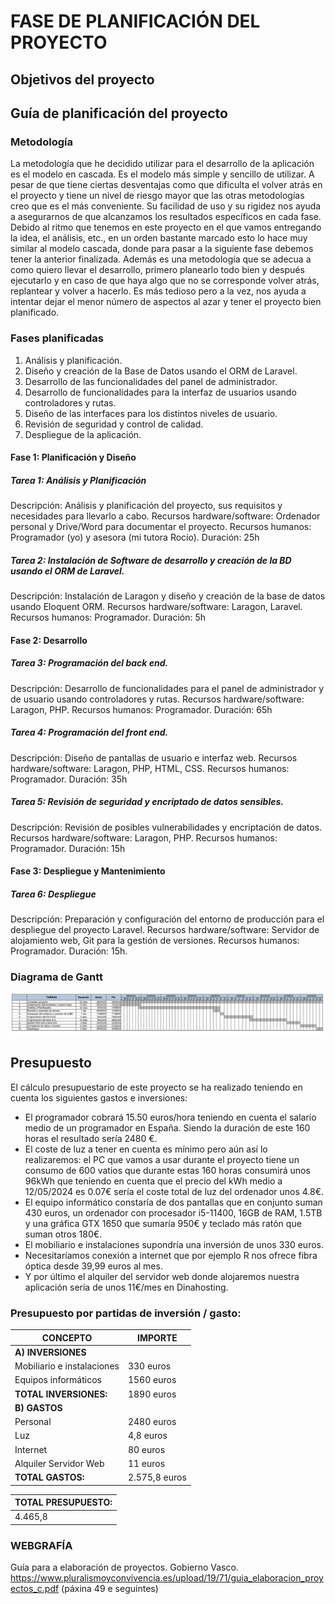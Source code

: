 # FASE DE PLANIFICACIÓN DEL PROYECTO

## Objetivos del proyecto

## Guía de planificación del proyecto

### Metodología

La metodología que he decidido utilizar para el desarrollo de la aplicación es el modelo en cascada. Es el modelo más simple y sencillo de utilizar. A pesar de que tiene ciertas desventajas como que dificulta el volver atrás en el proyecto y tiene un nivel de riesgo mayor que las otras metodologías creo que es el más conveniente. Su facilidad de uso y su rigidez nos ayuda a asegurarnos de que alcanzamos los resultados específicos en cada fase. Debido al ritmo que tenemos en este proyecto en el que vamos entregando la idea, el análisis, etc., en un orden bastante marcado esto lo hace muy similar al modelo cascada, donde para pasar a la siguiente fase debemos tener la anterior finalizada. 
Además es una metodología que se adecua a como quiero llevar el desarrollo, primero planearlo todo bien y después ejecutarlo y en caso de que haya algo que no se corresponde volver atrás, replantear y volver a hacerlo. Es más tedioso pero a la vez, nos ayuda a intentar dejar el menor número de aspectos al azar y tener el proyecto bien planificado.


### Fases planificadas

1. Análisis y planificación.
2. Diseño y creación de la Base de Datos usando el ORM de Laravel.
3. Desarrollo de las funcionalidades del panel de administrador.
4. Desarrollo de funcionalidades para la interfaz de usuarios usando controladores y rutas.
5. Diseño de las interfaces para los distintos niveles de usuario.
6. Revisión de seguridad y control de calidad.
7. Despliegue de la aplicación.


#### Fase 1: Planificación y Diseño

##### Tarea 1: Análisis y Planificación

Descripción: Análisis y planificación del proyecto, sus requisitos y necesidades para llevarlo a cabo.
Recursos hardware/software: Ordenador personal y Drive/Word para documentar el proyecto.
Recursos humanos: Programador (yo) y asesora (mi tutora Rocío).
Duración: 25h

##### Tarea 2: Instalación de Software de desarrollo y creación de la BD usando el ORM de Laravel.

Descripción: Instalación de Laragon y diseño y creación de la base de datos usando Eloquent ORM.
Recursos hardware/software: Laragon, Laravel.
Recursos humanos: Programador.
Duración: 5h

#### Fase 2: Desarrollo

##### Tarea 3: Programación del back end.

Descripción: Desarrollo de funcionalidades para el panel de administrador y de usuario usando controladores y rutas.
Recursos hardware/software: Laragon, PHP.
Recursos humanos: Programador.
Duración: 65h

##### Tarea 4: Programación del front end.

Descripción: Diseño de pantallas de usuario e interfaz web.
Recursos hardware/software: Laragon, PHP, HTML, CSS.
Recursos humanos: Programador.
Duración: 35h

##### Tarea 5: Revisión de seguridad y encriptado de datos sensibles.

Descripción: Revisión de posibles vulnerabilidades y encriptación de datos.
Recursos hardware/software: Laragon, PHP.
Recursos humanos: Programador.
Duración: 15h

#### Fase 3: Despliegue y Mantenimiento

##### Tarea 6: Despliegue

Descripción: Preparación y configuración del entorno de producción para el despliegue del proyecto Laravel.
Recursos hardware/software: Servidor de alojamiento web, Git para la gestión de versiones.
Recursos humanos: Programador.
Duración: 15h.

### Diagrama de Gantt
![Diagrama de Gantt](doc/img/Gantt.png)

## Presupuesto

El cálculo  presupuestario de este proyecto se ha realizado teniendo en cuenta los siguientes gastos e inversiones:
- El programador cobrará 15.50 euros/hora teniendo en cuenta el salario medio de un programador en España. Siendo la duración de este 160 horas el resultado sería 2480 €.
- El coste de luz a tener en cuenta es mínimo pero aún así lo realizaremos: el PC que vamos a usar durante el proyecto tiene un consumo de 600 vatios que durante estas 160 horas consumirá unos 96kWh que teniendo en cuenta que el precio del kWh medio a 12/05/2024 es 0.07€ sería el coste total de luz del ordenador unos 4.8€.
- El equipo informático constaría de dos pantallas que en conjunto suman 430 euros, un ordenador con procesador i5-11400, 16GB de RAM, 1.5TB y una gráfica GTX 1650 que sumaría 950€ y teclado más ratón que suman otros 180€.
- El mobiliario e instalaciones supondría una inversión de unos 330 euros.
- Necesitaríamos conexión a internet que por ejemplo R nos ofrece fibra óptica desde 39,99 euros al mes.
- Y por último el alquiler del servidor web donde alojaremos nuestra aplicación sería de unos 11€/mes en Dinahosting.

### Presupuesto por partidas de inversión / gasto:

| CONCEPTO | IMPORTE|
|--|--|
|**A) INVERSIONES**
|Mobiliario e instalaciones | 330 euros |
|Equipos informáticos | 1560 euros |
|**TOTAL INVERSIONES:** | 1890 euros |
|**B) GASTOS**
|Personal | 2480 euros |
|Luz | 4,8 euros |
|Internet | 80 euros |
|Alquiler Servidor Web | 11 euros |
|**TOTAL GASTOS:** | 2.575,8 euros |

|TOTAL PRESUPUESTO:
|--|
|4.465,8|
### WEBGRAFÍA
Guía para a elaboración de proyectos. Gobierno Vasco.
https://www.pluralismoyconvivencia.es/upload/19/71/guia_elaboracion_proyectos_c.pdf  (páxina 49 e seguintes)



